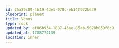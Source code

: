```yaml
---
id: 25a89c09-4b19-4de1-970c-eb14f972b639
blueprint: planet
title: Venus
type: rock
updated_by: af86b934-1887-43ae-85ab-5028b059f6c9
updated_at: 1708774139
location: inner
---
```

